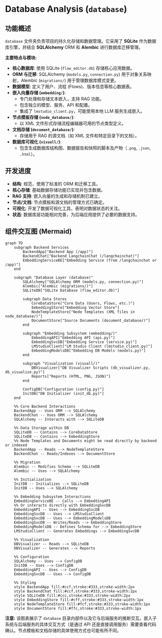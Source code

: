 # Database Analysis (`database`)

## 功能概述

`database` 文件夹负责项目的持久化存储和数据管理。它采用了 **SQLite** 作为数据库引擎，并结合 **SQLAlchemy** ORM 和 **Alembic** 进行数据库迁移管理。

**主要特点与模块:**

- **核心数据库**: 使用 SQLite (`flow_editor.db`) 存储核心应用数据。
- **ORM 与迁移**: SQLAlchemy (`models.py`, `connection.py`) 用于对象关系映射，Alembic (`migrations/`) 用于管理数据库模式变更。
- **数据模型**: 定义了用户、流程 (Flows)、版本信息等核心数据表。
- **嵌入向量存储 (`embedding/`)**:
  - 专门处理和存储文本嵌入，支持 RAG 功能。
  - 包含独立的模型、服务、API 和配置。
  - 集成了 `lmstudio_client.py`，可能使用本地 LLM 服务生成嵌入。
- **节点模板存储 (`node_database/`)**:
  - 以 XML 文件形式存储流程编辑器可用的节点类型定义。
- **文档存储 (`document_database/`)**:
  - 存储用于 RAG 的源文档（如 XML 文件和特定目录下的文档）。
- **数据库可视化 (`visuall/`)**:
  - 包含生成数据库结构图、数据报告和快照的脚本及产物（`.png`, `.json`, `.html`）。

## 开发进度

- **结构**: 规范，使用了标准的 ORM 和迁移工具。
- **核心存储**: 基础数据存储功能已实现并包含数据。
- **RAG 支持**: 嵌入向量的生成和存储机制已建立。
- **节点/文档**: 节点模板和源文档的管理方式已确定。
- **可视化**: 开发了数据可视化工具，表明对数据状态的关注。
- **状态**: 数据库层功能相对完善，为后端应用提供了必要的数据支持。

## 组件交互图 (Mermaid)

```mermaid
graph TD
    subgraph Backend Services
        BackendApp["Backend App (/app)"]
        BackendChat["Backend LangchainChat (/langchainchat)"]
        EmbeddingServiceBE["Embedding Service (from /langchainchat or /app)"]
    end

    subgraph "Database Layer (database)"
        SQLAlchemy["SQLAlchemy ORM (models.py, connection.py)"]
        Alembic["Alembic (migrations/)"]
        SQLiteDB["SQLite Database (flow_editor.db)"]

        subgraph Data Stores
            CoreDataStore["Core Data (Users, Flows, etc.)"]
            EmbeddingStore["Embedding Vector Store"]
            NodeTemplateStore["Node Templates (XML files in node_database/)"]
            DocumentStore["Source Documents (document_database/)"]
        end

        subgraph "Embedding Subsystem (embedding/)"
            EmbeddingAPI["Embedding API (api.py)"]
            EmbeddingSvcDB["Embedding Service (service.py)"]
            LMStudioClient["LM Studio Client (lmstudio_client.py)"]
            EmbeddingModelsDB["Embedding DB Models (models.py)"]
        end

        subgraph "Visualization (visuall/)"
            DBVisualizer["DB Visualizer Scripts (db_visualizer.py, db_visualize.py)"]
            Reports["Reports (HTML, PNG, JSON)"]
        end

        ConfigDB["Configuration (config.py)"]
        InitDB["DB Initializer (init_db.py)"]
    end

    %% Core Backend Interactions
    BackendApp -- Uses ORM --> SQLAlchemy
    BackendChat -- Uses ORM --> SQLAlchemy
    SQLAlchemy -- Interacts with --> SQLiteDB

    %% Data Storage within DB
    SQLiteDB -- Contains --> CoreDataStore
    SQLiteDB -- Contains --> EmbeddingStore
    %% Node Templates and Documents might be read directly by backend or indexed
    BackendApp -- Reads --> NodeTemplateStore
    BackendChat -- Reads/Indexes --> DocumentStore

    %% Migration
    Alembic -- Modifies Schema --> SQLiteDB
    Alembic -- Uses --> SQLAlchemy

    %% Initialization
    InitDB -- Initializes --> SQLiteDB
    InitDB -- Uses --> SQLAlchemy

    %% Embedding Subsystem Interactions
    EmbeddingServiceBE -- Calls --> EmbeddingAPI
    %% Or interacts directly with EmbeddingSvcDB
    EmbeddingAPI -- Uses --> EmbeddingSvcDB
    EmbeddingSvcDB -- Uses --> LMStudioClient
    EmbeddingSvcDB -- Uses --> EmbeddingModelsDB
    EmbeddingSvcDB -- Writes/Reads --> EmbeddingStore
    EmbeddingModelsDB -- Defines Schema for --> EmbeddingStore
    LMStudioClient -- Generates Embeddings --> EmbeddingSvcDB

    %% Visualization
    DBVisualizer -- Reads --> SQLiteDB
    DBVisualizer -- Generates --> Reports

    %% Configuration
    SQLAlchemy -- Uses --> ConfigDB
    InitDB -- Uses --> ConfigDB
    EmbeddingAPI -- Uses --> ConfigDB
    EmbeddingSvcDB -- Uses --> ConfigDB

    %% Styling
    style BackendApp fill:#ccf,stroke:#333,stroke-width:2px
    style BackendChat fill:#ccf,stroke:#333,stroke-width:2px
    style SQLiteDB fill:#ccc,stroke:#333,stroke-width:2px
    style EmbeddingStore fill:#cff,stroke:#333,stroke-width:1px
    style NodeTemplateStore fill:#fcf,stroke:#333,stroke-width:1px
    style DocumentStore fill:#ffc,stroke:#333,stroke-width:1px
```

**注意:** 该图表展示了 `database` 目录内部件以及它与后端服务的推断交互。嵌入子系统与后端服务的具体交互方式（是通过 API 还是直接调用服务）需要查看代码确认。节点模板和文档存储的具体使用方式也可能有所不同。
